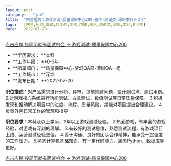 ```yaml
---
layout:	post
category:	"job"
title:	"网易招聘：游戏测试-质量保障中心200-技术-测试类-深圳本科0-3年"
tags:	[网易,招聘,面试,找工作,工作,内推,技术,测试类,深圳,本科,0-3年]
date:	2022-07-20
---
```


[点击应聘 投简历就有面试机会 -> 游戏测试-质量保障中心200](http://mobile.bole.netease.com/bole/boleDetail?id=40497&employeeId=346f03c3cda5f04c&key=all)



- **学历要求： **本科
- **工作年限： **0-3年
- **所属部门： **质量保障中心-梦幻QA部-深圳QA一组
- **工作城市： **深圳
- **发布日期： **2022-07-20



**职位描述**
1.对产品需求进行分析、评审，提前规避问题，设计测试点、测试用例。
2.对游戏核心系统进行功能测试、白盒测试、数值测试等日常质量保障。
3.积极发现和推动解决项目中的进度、流程、质量风险，并能对项目提出合理建议。
4.负责外包日常工作的管理和指导



**职位要求**
1.本科及以上学历，2年以上游戏测试经验。
2.热爱游戏，有丰富的游戏经验，对游戏有深刻的理解。
3.有较好的测试思维，熟悉测试流程，有游戏项目上线、运营测试经验更佳。
4.善于沟通、良好的团队合作精神，能承受一定强度的工作压力。
5.熟悉计算机基础知识，有一定代码能力，熟悉Python、数据库等更好。



[点击应聘 投简历就有面试机会 -> 游戏测试-质量保障中心200](http://mobile.bole.netease.com/bole/boleDetail?id=40497&employeeId=346f03c3cda5f04c&key=all)